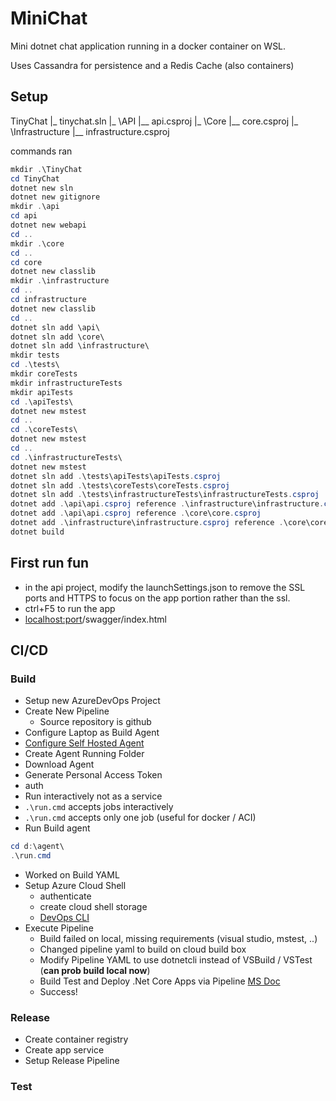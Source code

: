 # MiniChat

Mini dotnet chat application running in a docker container on WSL.

Uses Cassandra for persistence and a Redis Cache (also containers)

## Setup

TinyChat
|_ tinychat.sln
|_ \API
|__ api.csproj
|_ \Core
|__ core.csproj
|_ \Infrastructure
|__ infrastructure.csproj

commands ran

```PowerShell
mkdir .\TinyChat
cd TinyChat
dotnet new sln
dotnet new gitignore
mkdir .\api
cd api
dotnet new webapi
cd ..
mkdir .\core
cd ..
cd core
dotnet new classlib
mkdir .\infrastructure
cd ..
cd infrastructure
dotnet new classlib
cd ..
dotnet sln add \api\
dotnet sln add \core\
dotnet sln add \infrastructure\
mkdir tests
cd .\tests\
mkdir coreTests
mkdir infrastructureTests
mkdir apiTests
cd .\apiTests\
dotnet new mstest
cd ..
cd .\coreTests\
dotnet new mstest
cd ..
cd .\infrastructureTests\
dotnet new mstest
dotnet sln add .\tests\apiTests\apiTests.csproj
dotnet sln add .\tests\coreTests\coreTests.csproj
dotnet sln add .\tests\infrastructureTests\infrastructureTests.csproj
dotnet add .\api\api.csproj reference .\infrastructure\infrastructure.csproj
dotnet add .\api\api.csproj reference .\core\core.csproj
dotnet add .\infrastructure\infrastructure.csproj reference .\core\core.csproj
dotnet build
```

## First run fun

- in the api project, modify the launchSettings.json to remove the SSL ports and HTTPS to focus on the app portion rather than the ssl.
- ctrl+F5 to run the app
- <localhost:port>/swagger/index.html

## CI/CD

### Build
- Setup new AzureDevOps Project
- Create New Pipeline
  - Source repository is github
- Configure Laptop as Build Agent
 - [Configure Self Hosted Agent](https://docs.microsoft.com/en-us/azure/devops/pipelines/agents/v2-windows?view=azure-devops)
 - Create Agent Running Folder
 - Download Agent
 - Generate Personal Access Token
 - auth
 - Run interactively not as a service
 - `.\run.cmd` accepts jobs interactively
 - `.\run.cmd` accepts only one job (useful for docker / ACI)
- Run Build agent

```PowerShell
cd d:\agent\
.\run.cmd
```

- Worked on Build YAML
- Setup Azure Cloud Shell
  - authenticate
  - create cloud shell storage
  - [DevOps CLI](https://docs.microsoft.com/en-us/azure/devops/cli/?view=azure-devops)
- Execute Pipeline
    - Build failed on local, missing requirements (visual studio, mstest, ..)
    - Changed pipeline yaml to build on cloud build box
    - Modify Pipeline YAML to use dotnetcli instead of VSBuild / VSTest (**can prob build local now**)
    - Build Test and Deploy .Net Core Apps via Pipeline [MS Doc](https://docs.microsoft.com/en-us/azure/devops/pipelines/ecosystems/dotnet-core?view=azure-devops&tabs=dotnetfive)
    - Success!

### Release

- Create container registry
- Create app service
- Setup Release Pipeline

### Test

